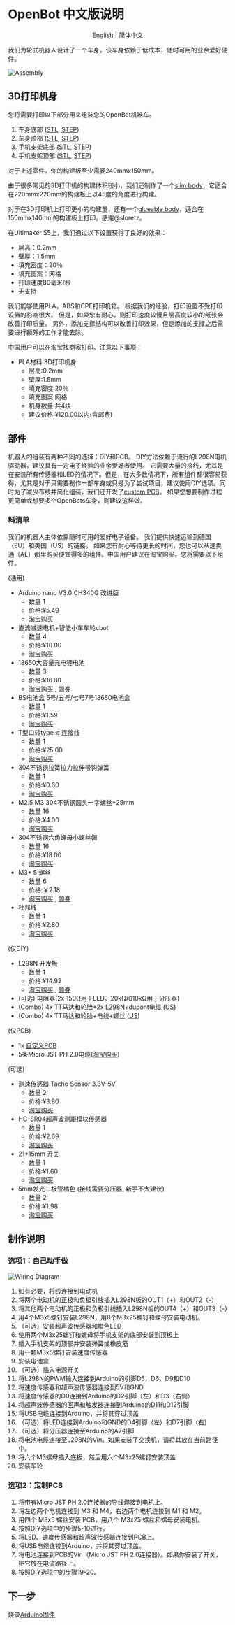 # OpenBot 中文版说明

<p align="center">
  <a href="README.md">English</a> |
  <span>简体中文</span>
</p>

我们为轮式机器人设计了一个车身，该车身依赖于低成本，随时可用的业余爱好硬件。

![Assembly](../../docs/images/assembly.gif)

## 3D打印机身

您将需要打印以下部分用来组装您的OpenBot机器车。

1) 车身底部 ([STL](cad/body_bottom.stl), [STEP](cad/body_bottom.step))
2) 车身顶部 ([STL](cad/body_top.stl), [STEP](cad/body_top.step))
3) 手机支架底部 ([STL](cad/phone_mount_bottom.stl), [STEP](cad/phone_mount_bottom.step))
4) 手机支架顶部 ([STL](cad/phone_mount_top.stl), [STEP](cad/phone_mount_top.step))

对于上述零件，你的构建板至少需要240mmx150mm。

由于很多常见的3D打印机的构建体积较小，我们还制作了一个[slim body](cad/slim_body/README_CN.md)，它适合在220mmx220mm的构建板上以45度的角度进行构建。

对于在3D打印机上打印更小的构建量，还有一个[glueable body](cad/glue_body/README_CN.md)，适合在150mmx140mm的构建板上打印。感谢@sloretz。

在Ultimaker S5上，我们通过以下设置获得了良好的效果：

- 层高：0.2mm
- 壁厚：1.5mm
- 填充密度：20％
- 填充图案：网格
- 打印速度80毫米/秒
- 无支持

我们能够使用PLA，ABS和CPE打印机箱。 根据我们的经验，打印设置不受打印设置的影响很大。 但是，如果您有耐心，则打印速度较慢且层高度较小的纸张会改善打印质量。 另外，添加支撑结构可以改善打印效果，但是添加的支撑之后需要进行额外的工作才能去除。

中国用户可以在淘宝找商家打印。注意以下事项：

- PLA材料 3D打印机身
  - 层高:0.2mm
  - 壁厚:1.5mm
  - 填充密度:20％
  - 填充图案:网格
  - 机身数量 共4块
  - 建议价格:¥120.00以内(含邮费)

## 部件

机器人的组装有两种不同的选择：DIY和PCB。 DIY方法依赖于流行的L298N电机驱动器，建议具有一定电子经验的业余爱好者使用。 它需要大量的接线，尤其是在安装所有传感器和LED的情况下。但是，在大多数情况下，所有组件都很容易获得，尤其是对于只需要制作一部车身或只是为了尝试项目，建议使用DIY选项。同时为了减少布线并简化组装，我们还开发了[custom PCB](pcb)。 如果您想要制作过程更简单或想要多个OpenBots车身，则建议这样做。

### 料清单

我们的机器人主体依靠随时可用的爱好电子设备。 我们提供快速运输到德国（EU）和美国（US）的链接。 如果您有耐心等待更长的时间，您也可以从速卖通（AE）那里购买便宜得多的组件。中国用户建议在淘宝购买。您将需要以下组件。

(通用)

- Arduino nano V3.0 CH340G 改进版
  - 数量 1
  - 价格:¥5.49
  - [淘宝购买](https://s.click.taobao.com/iI1K4xu)
- 直流减速电机+智能小车车轮cbot 
  - 数量 4
  - 价格:¥10.00
  - [淘宝购买](https://s.click.taobao.com/GA955xu)
- 18650大容量充电锂电池
  - 数量 3
  - 价格:¥16.80
  - [淘宝购买](https://s.click.taobao.com/5jj45xu) , [领券](https://s.click.taobao.com/ww855xu)
- BS电池盒 5号/五号/七号7号18650电池盒 
  - 数量 1
  - 价格:¥1.59
  - [淘宝购买](https://s.click.taobao.com/tzcJ4xu)
- T型口转type-c 连接线
  - 数量 1
  - 价格:¥25.00
  - [淘宝购买](https://s.click.taobao.com/FKmZVvu)
- 304不锈钢拉簧拉力拉伸带钩弹簧 
  - 数量 1
  - 价格:¥0.60
  - [淘宝购买](https://s.click.taobao.com/nj1Kzwu)
- M2.5 M3 304不锈钢圆头一字螺丝*25mm
  - 数量 16
  - 价格:¥4.00
  - [淘宝购买](https://s.click.taobao.com/GGF45xu)
- 304不锈钢六角螺母小螺丝帽
  - 数量 16
  - 价格:¥18.00
  - [淘宝购买](https://s.click.taobao.com/3roD0xu)
- M3* 5 螺丝
  - 数量 6
  - 价格:￥2.18
  - [淘宝购买](https://s.click.taobao.com/WHO55xu) , [领券](https://s.click.taobao.com/6Np45xu)
- 杜邦线
  - 数量 1
  - 价格:¥2.80
  - [淘宝购买](https://s.click.taobao.com/nfSJ4xu)

(仅DIY)

- L298N 开发板
  - 数量 1
  - 价格:¥14.92
  - [淘宝购买](https://s.click.taobao.com/pyt45xu) , [领券](https://s.click.taobao.com/C1nJ4xu)
- (可选) 电阻器(2x 150<span>&#8486;</span>用于LED，20k<span>&#8486;</span>和10k<span>&#8486;</span>用于分压器)
- (Combo) 4x TT马达和轮胎+2x L298N+dupont电缆 ([US](https://www.amazon.com/dp/B07ZT619TD))
- (Combo) 4x TT马达和轮胎+电线+螺丝 ([US](https://www.amazon.com/dp/B07DRGTCTP))

(仅PCB)

- 1x [自定义PCB](pcb)
- 5条Micro JST PH 2.0电缆([淘宝购买](https://s.click.taobao.com/HYyOTvu))

(可选)

- 测速传感器 Tacho Sensor 3.3V-5V
  - 数量 2
  - 价格:¥3.80
  - [淘宝购买](https://s.click.taobao.com/jMA45xu)
- HC-SR04超声波测距模块传感器
  - 数量 1
  - 价格:¥2.69
  - [淘宝购买](https://s.click.taobao.com/q5545xu)
- 21*15mm 开关
  - 数量 1  
  - 价格:¥1.60
  - [淘宝购买](https://m.tb.cn/h.VzbvV36)
- 5mm发光二极管橘色 (接线需要分压器, 新手不太建议)
  - 数量 2
  - 价格:¥1.98
  - [淘宝购买](https://s.click.taobao.com/rjXJ4xu)

## 制作说明

### 选项1：自己动手做

![Wiring Diagram](../../docs/images/wiring_diagram.png)

1. 如有必要，将线连接到电动机
2. 将两个电动机的正极和负极引线插入L298N板的OUT1（+）和OUT2（-）
3. 将其他两个电动机的正极和负极引线插入L298N板的OUT4（+）和OUT3（-）
4. 用4个M3x5螺钉安装L298N，用8个M3x25螺钉和螺母安装电动机。
5. （可选）安装超声波传感器和橙色LED
6. 使用两个M3x25螺钉和螺母将手机支架的底部安装到顶板上
7. 插入手机支架的顶部并安装弹簧或橡皮筋
8. 用一颗M3x5螺钉安装速度传感器
9. 安装电池盒
10. （可选）插入电源开关
11. 将L298N的PWM输入连接到Arduino的引脚D5，D6，D9和D10
12. 将速度传感器和超声波传感器连接到5V和GND
13. 将速度传感器的D0连接到Arduino的D2引脚（左）和D3（右侧）
14. 将超声波传感器的回声和触发器连接到Arduino的D11和D12引脚
15. 将USB电缆连接到Arduino，并将其穿过顶盖
16. （可选）将LED连接到Arduino和GND的D4引脚（左）和D7引脚（右）
17. （可选）将分压器连接至Arduino的A7引脚
18. 将电池电缆连接至L298N的Vin。如果安装了交换机，请将其放在当前路径中。
19. 将六个M3螺母插入底板，然后用六个M3x25螺钉安装顶盖
20. 安装车轮

### 选项2：定制PCB

1. 将带有Micro JST PH 2.0连接器的导线焊接到电机上。
2. 将左边两个电机连接到 M3 和 M4，右边两个电机连接到 M1 和 M2。
3. 用四个 M3x5 螺丝安装 PCB，用八个 M3x25 螺丝和螺母安装电机。
4. 按照DIY选项中的步骤5-10进行。
5. 将LED、速度传感器和超声波传感器连接到PCB上。
6. 将USB电缆连接到Arduino，并将其穿过顶盖。
7. 将电池连接到PCB的Vin（Micro JST PH 2.0连接器）。如果你安装了开关，把它放在电流路径上。
8. 按照DIY选项中的步骤19-20。

## 下一步

烧录[Arduino固件](../firmware/README_CN.md)

